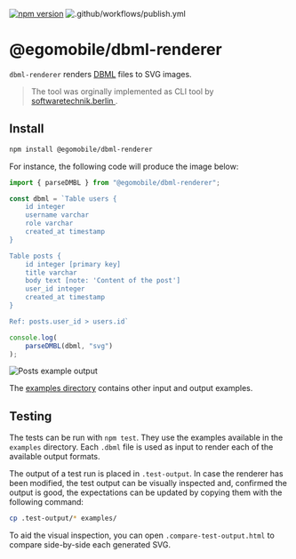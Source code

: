 [![npm version](https://img.shields.io/npm/v/@egomobile/dbml-renderer)](https://www.npmjs.com/package/@egomobile/dbml-renderer) ![.github/workflows/publish.yml](https://github.com/egomobile/dbml-renderer/actions/workflows/publish.yml/badge.svg)

# @egomobile/dbml-renderer

`dbml-renderer` renders [DBML](https://www.dbml.org/home/) files to SVG images.

> The tool was orginally implemented as CLI tool by [softwaretechnik.berlin
](https://github.com/softwaretechnik-berlin/dbml-renderer).

## Install

```bash
npm install @egomobile/dbml-renderer
```

For instance, the following code will produce the image below:

```typescript
import { parseDMBL } from "@egomobile/dbml-renderer";

const dbml = `Table users {
    id integer
    username varchar
    role varchar
    created_at timestamp
}

Table posts {
    id integer [primary key]
    title varchar
    body text [note: 'Content of the post']
    user_id integer
    created_at timestamp
}

Ref: posts.user_id > users.id`

console.log(
    parseDMBL(dbml, "svg")
);
```

![Posts example output](examples/user-posts.dbml.svg)

The [examples directory](examples/) contains other input and output examples.

## Testing

The tests can be run with `npm test`. They use the examples available in the
`examples` directory. Each `.dbml` file is used as input to render each of the
available output formats.

The output of a test run is placed in `.test-output`. In case the renderer has
been modified, the test output can be visually inspected and, confirmed the
output is good, the expectations can be updated by copying them with the
following command:

```bash
cp .test-output/* examples/
```

To aid the visual inspection, you can open `.compare-test-output.html` to
compare side-by-side each generated SVG.
